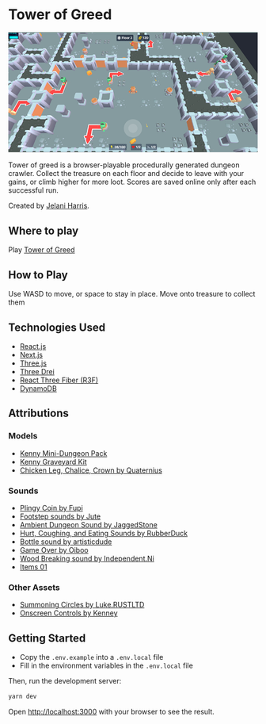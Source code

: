 # Tower of Greed

![Tower of Greed Image](/docs/images/Tower_of_Greed.png)

Tower of greed is a browser-playable procedurally generated dungeon crawler. Collect the treasure on each floor and decide to leave with your gains, or climb higher for more loot. Scores are saved online only after each successful run.

Created by [Jelani Harris](https://jelaniharris.com).

## Where to play

Play [Tower of Greed](https://tower-of-greed.vercel.app)

## How to Play

Use WASD to move, or space to stay in place.
Move onto treasure to collect them

## Technologies Used

- [React.js](https://reactjs.dev)
- [Next.js](https://nextjs.org/)
- [Three.js](https://threejs.org/)
- [Three Drei](https://github.com/pmndrs/drei)
- [React Three Fiber (R3F)](https://docs.pmnd.rs/react-three-fiber/getting-started/introduction)
- [DynamoDB](https://aws.amazon.com/dynamodb/)

## Attributions

### Models

- [Kenny Mini-Dungeon Pack](https://www.kenney.nl/assets/mini-dungeon)
- [Kenny Graveyard Kit](https://www.kenney.nl/assets/graveyard-kit)
- [Chicken Leg, Chalice, Crown by Quaternius](https://quaternius.com/)

### Sounds

- [Plingy Coin by Fupi](https://opengameart.org/content/plingy-coin)
- [Footstep sounds by Jute](https://opengameart.org/content/foot-walking-step-sounds-on-stone-water-snow-wood-and-dirt)
- [Ambient Dungeon Sound by JaggedStone](https://opengameart.org/content/loopable-dungeon-ambience)
- [Hurt, Coughing, and Eating Sounds by RubberDuck](https://opengameart.org/content/80-cc0-creature-sfx)
- [Bottle sound by artisticdude](https://opengameart.org/content/rpg-sound-pack)
- [Game Over by Oiboo](https://opengameart.org/content/game-over-bad-chest-sfx)
- [Wood Breaking sound by Independent.Ni](https://opengameart.org/content/35-wooden-crackshitsdestructions)
- [Items 01](https://opengameart.org/content/100-cc0-sfx-2)

### Other Assets

- [Summoning Circles by Luke.RUSTLTD](https://opengameart.org/content/4-summoning-circles)
- [Onscreen Controls by Kenney](https://opengameart.org/content/onscreen-controls-8-styles)

## Getting Started

- Copy the `.env.example` into a `.env.local` file
- Fill in the environment variables in the `.env.local` file

Then, run the development server:

```bash
yarn dev
```

Open [http://localhost:3000](http://localhost:3000) with your browser to see the result.
